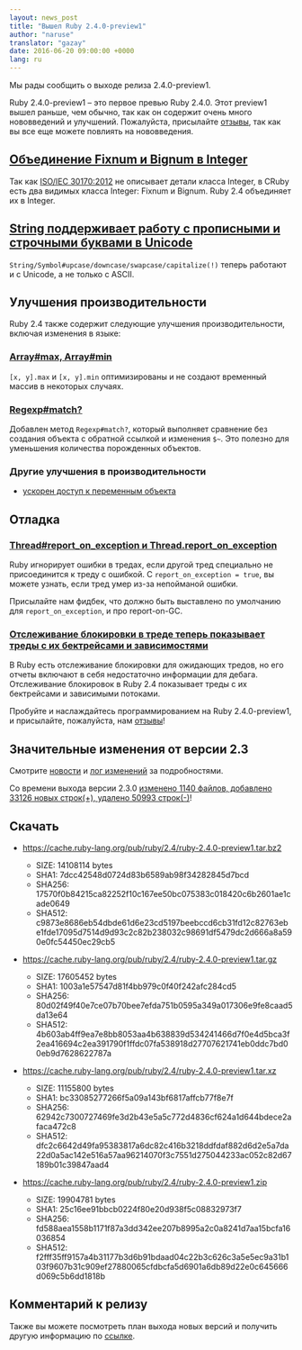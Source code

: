 ```yaml
---
layout: news_post
title: "Вышел Ruby 2.4.0-preview1"
author: "naruse"
translator: "gazay"
date: 2016-06-20 09:00:00 +0000
lang: ru
---
```


Мы рады сообщить о выходе релиза 2.4.0-preview1.

Ruby 2.4.0-preview1 – это первое превью Ruby 2.4.0.
Этот preview1 вышел раньше, чем обычно, так как он содержит очень много
нововведений и улучшений.
Пожалуйста, присылайте
[отзывы](https://bugs.ruby-lang.org/projects/ruby/wiki/HowToReport),
так как вы все еще можете повлиять на нововведения.

## [Объединение Fixnum и Bignum в Integer](https://bugs.ruby-lang.org/issues/12005)

Так как [ISO/IEC 30170:2012](http://www.iso.org/iso/iso_catalogue/catalogue_tc/catalogue_detail.htm?csnumber=59579)
не описывает детали класса Integer,
в CRuby есть два видимых класса Integer: Fixnum и Bignum.
Ruby 2.4 объединяет их в Integer.

## [String поддерживает работу с прописными и строчными буквами в Unicode](https://bugs.ruby-lang.org/issues/10085)

`String/Symbol#upcase/downcase/swapcase/capitalize(!)` теперь работают и с Unicode,
а не только с ASCII.

## Улучшения производительности

Ruby 2.4 также содержит следующие улучшения производительности,
включая изменения в языке:

### [Array#max, Array#min](https://bugs.ruby-lang.org/issues/12172)

`[x, y].max` и `[x, y].min` оптимизированы и не создают временный массив
в некоторых случаях.

### [Regexp#match?](https://bugs.ruby-lang.org/issues/8110)

Добавлен метод `Regexp#match?`, который выполняет сравнение без создания
объекта с обратной ссылкой и изменения `$~`.
Это полезно для уменьшения количества порожденных объектов.

### Другие улучшения в производительности

* [ускорен доступ к переменным объекта](https://bugs.ruby-lang.org/issues/12274)

## Отладка

### [Thread#report_on_exception и Thread.report_on_exception](https://bugs.ruby-lang.org/issues/6647)

Ruby игнорирует ошибки в тредах, если другой тред специально не присоединится к треду с ошибкой.
С `report_on_exception = true`, вы можете узнать, если тред умер из-за непойманой ошибки.

Присылайте нам фидбек, что должно быть выставлено по умолчанию для `report_on_exception`, и
про report-on-GC.

### [Отслеживание блокировки в треде теперь показывает треды с их бектрейсами и зависимостями](https://bugs.ruby-lang.org/issues/8214)

В Ruby есть отслеживание блокировки для ожидающих тредов, но его отчеты включают в себя
недостаточно информации для дебага. Отслеживание блокировок в Ruby 2.4 показывает треды с их
бектрейсами и зависимыми потоками.

Пробуйте и наслаждайтесь программированием на Ruby 2.4.0-preview1, и присылайте,
пожалуйста, нам [отзывы](https://bugs.ruby-lang.org/projects/ruby/wiki/HowToReport)!

## Значительные изменения от версии 2.3

Смотрите [новости](https://github.com/ruby/ruby/blob/v2_4_0_preview1/NEWS)
и [лог изменений](https://github.com/ruby/ruby/blob/v2_4_0_preview1/ChangeLog)
за подробностями.

Со времени выхода версии 2.3.0
[изменено 1140 файлов, добавлено 33126 новых строк(+), удалено 50993 строк(-)](https://github.com/ruby/ruby/compare/v2_3_0...v2_4_0_preview1)!

## Скачать

* <https://cache.ruby-lang.org/pub/ruby/2.4/ruby-2.4.0-preview1.tar.bz2>

  * SIZE:   14108114 bytes
  * SHA1:   7dcc42548d0724d83b6589ab98f34282845d7bcd
  * SHA256: 17570f0b84215ca82252f10c167ee50bc075383c018420c6b2601ae1cade0649
  * SHA512: c9873e8686eb54dbde61d6e23cd5197beebccd6cb31fd12c82763ebe1fde17095d7514d9d93c2c82b238032c98691df5479dc2d666a8a590e0fc54450ec29cb5

* <https://cache.ruby-lang.org/pub/ruby/2.4/ruby-2.4.0-preview1.tar.gz>

  * SIZE:   17605452 bytes
  * SHA1:   1003a1e57547d81f4bb979c0f40f242afc284cd5
  * SHA256: 80d02f49f40e7ce07b70bee7efda751b0595a349a017306e9fe8caad5da13e64
  * SHA512: 4b603ab4ff9ea7e8bb8053aa4b638839d534241466d7f0e4d5bca3f2ea416694c2ea391790f1ffdc07fa538918d27707621741eb0ddc7bd00eb9d7628622787a

* <https://cache.ruby-lang.org/pub/ruby/2.4/ruby-2.4.0-preview1.tar.xz>

  * SIZE:   11155800 bytes
  * SHA1:   bc33085277266f5a09a143bf6817affcb77f8e7f
  * SHA256: 62942c7300727469fe3d2b43e5a5c772d4836cf624a1d644bdece2afaca472c8
  * SHA512: dfc2c6642d49fa95383817a6dc82c416b3218ddfdaf882d6d2e5a7da22d0a5ac142e516a57aa96214070f3c7551d275044233ac052c82d67189b01c39847aad4

* <https://cache.ruby-lang.org/pub/ruby/2.4/ruby-2.4.0-preview1.zip>

  * SIZE:   19904781 bytes
  * SHA1:   25c16ee91bbcb0224f80e20d938f5c08832973f7
  * SHA256: fd588aea1558b1171f87a3dd342ee207b8995a2c0a8241d7aa15bcfa16036854
  * SHA512: f2fff35ff9157a4b31177b3d6b91bdaad04c22b3c626c3a5e5ec9a31b103f9607b31c909ef27880065cfdbcfa5d6901a6db89d22e0c645666d069c5b6dd1818b

## Комментарий к релизу

Также вы можете посмотреть план выхода новых версий и получить другую информацию по
[ссылке](https://bugs.ruby-lang.org/projects/ruby-master/wiki/ReleaseEngineering24).
